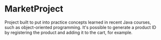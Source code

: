# MarketProject
Project built to put into practice concepts learned in recent Java courses, such as object-oriented programming. It's possible to generate a product ID by registering the product and adding it to the cart, for example.
